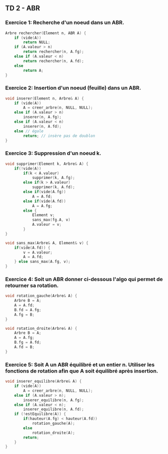 
## TD 2 - ABR

### Exercice 1: Recherche d'un noeud dans un ABR.

``` c++
Arbre rechercher(Element n, ABR A) {
	if (vide(A))
		return NULL;
	if (A.valeur > n)
		return rechercher(n, A.fg);
	else if (A.valeur < n)
		return rechercher(n, A.fd);
	else
		return A;
}
```

### Exercice 2: Insertion d'un noeud (feuille) dans un ABR.

``` c++
void inserer(Element n, Arbre& A) {
	if (vide(A))
		A = creer_arbre(n, NULL, NULL);
	else if (A.valeur > n)
		inserer(n, A.fg);
	else if (A.valeur < n)
		inserer(n, A.fd);
	else // égale
		return; // insère pas de doublon
}
```

### Exercice 3: Suppression d'un noeud k.

``` c++
void supprimer(Element k, Arbre& A) {
	if(!vide(A))
		if(k < A.valeur)
			supprimer(k, A.fg);
		else if(k > A.valeur)
			supprimer(k, A.fd);
		else if(vide(A.fg))
			A = A.fd;
		else if(vide(A.fd))
			A = A.fg;
		else {
			Element v;
			sans_max(fg.A, v)
			A.valeur = v;
		}
}

void sans_max(Arbre& A, Element& v) {
	if(vide(A.fd)) {
		v = A.valeur;
		A = A.fd;
	} else sans_max(A.fg, v);
}
```

### Exercice 4: Soit un ABR donner ci-dessous l'algo qui permet de retourner sa rotation.

``` c++
void rotation_gauche(Arbre& A) {
	Arbre B = A;
	A = A.fd;
	B.fd = A.fg;
	A.fg = B;
}

void rotation_droite(Arbre& A) {
	Arbre B = A;
	A = A.fg;
	B.fg = A.fd;
	A.fd = B;
}
```

### Exercice 5: Soit A un ABR équilibré et un entier n. Utiliser les fonctions de rotation afin que A soit équilibré après insertion.

``` c++
void inserer_equilibre(Arbre& A) {
	if (vide(A))
		A = creer_arbre(n, NULL, NULL);
	else if (A.valeur > n);
		inserer_equilibre(n, A.fg);
	else if (A.valeur < n);
		inserer_equilibre(n, A.fd);
	if (!estEquilibre(A)) {
		if(hauteur(A.fg) < hauteur(A.fd))
			rotation_gauche(A);
		else
			rotation_droite(A);
		return;
	}
}
```

